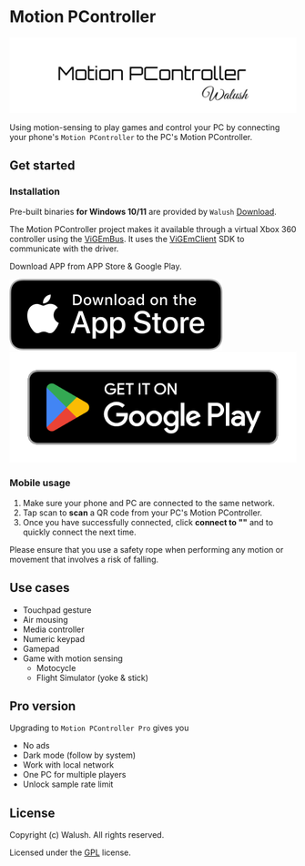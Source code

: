 # Motion PController

![image](https://github.com/walush2023/MotionPController/blob/master/icon/logo.jpg)

Using motion-sensing to play games and control your PC by connecting your phone's `Motion PController` to the PC's Motion PController.

## Get started

### Installation

Pre-built binaries **for Windows 10/11** are provided by `Walush` [Download](https://github.com/walush2023/MotionPController/releases/latest).

The Motion PController project makes it available through a virtual Xbox 360 controller using the [ViGEmBus](https://github.com/nefarius/ViGEmBus/releases). It uses the [ViGEmClient](https://github.com/ViGEm/ViGEmClient) SDK to communicate with the driver.

Download APP from APP Store & Google Play.

[<img src="https://github.com/walush2023/MotionPController/blob/master/icon/app-store-badge.png">](https://apps.apple.com/us/app/motion-pcontroller/id6447354433)[<img src="https://github.com/walush2023/MotionPController/blob/master/icon/google-play-badge.png">](https://play.google.com/store/apps/details?id=com.walush.motion_pcontroller)

### Mobile usage

1. Make sure your phone and PC are connected to the same network.
2. Tap scan to **scan** a QR code from your PC's Motion PController.
3. Once you have successfully connected, click **connect to ""** and to quickly connect the next time.

Please ensure that you use a safety rope when performing any motion or movement that involves a risk of falling.

## Use cases
- Touchpad gesture
- Air mousing
- Media controller
- Numeric keypad
- Gamepad
- Game with motion sensing
    - Motocycle
    - Flight Simulator (yoke & stick)

## Pro version

Upgrading to `Motion PController Pro` gives you
- No ads
- Dark mode (follow by system)
- Work with local network
- One PC for multiple players
- Unlock sample rate limit

## License

Copyright (c) Walush. All rights reserved.

Licensed under the [GPL](LICENSE) license.